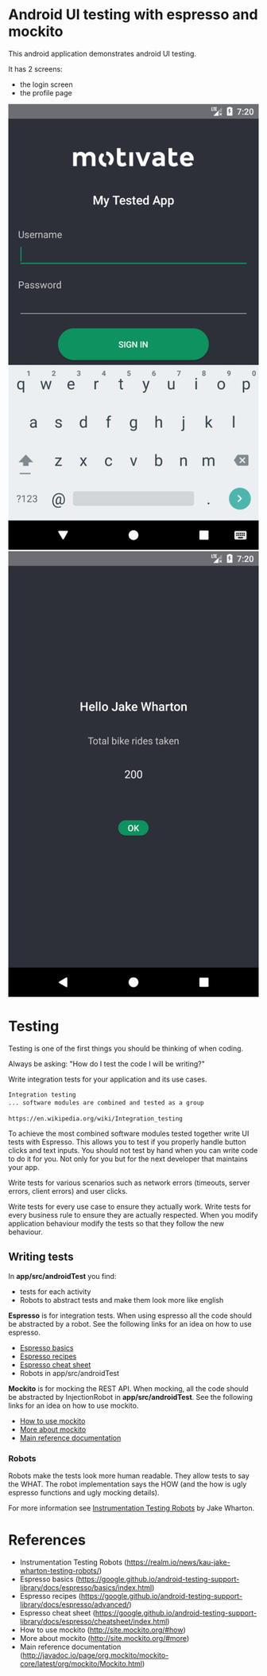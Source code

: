# Android UI testing with espresso and mockito

This android application demonstrates android UI testing.

It has 2 screens:

* the login screen
* the profile page

![](screenshots/login.png)
![](screenshots/profile.png)

# Testing

Testing is one of the first things you should be thinking
of when coding.

Always be asking: "How do I test the code I will be writing?"

Write integration tests for your application and its use cases.

    Integration testing
    ... software modules are combined and tested as a group

    https://en.wikipedia.org/wiki/Integration_testing

To achieve the most combined software modules tested together write UI tests with Espresso.
This allows you to test if you properly handle button clicks and text inputs. 
You should not test by hand when you can write code to do it for you. Not only for you but for the next developer that maintains
your app.

Write tests for various scenarios such as network errors (timeouts, server errors, client errors)
and user clicks.

Write tests for every use case to ensure they actually work. Write tests for every business rule to ensure
they are actually respected. When you modify application behaviour modify the tests so
that they follow the new behaviour.

## Writing tests

In **app/src/androidTest** you find:

* tests for each activity
* Robots to abstract tests and make them look more like english

**Espresso** is for integration tests.
When using espresso all the code should be abstracted by a robot.
See the following links for an idea on how to use espresso.

* [Espresso basics](https://google.github.io/android-testing-support-library/docs/espresso/basics/index.html)
* [Espresso recipes](https://google.github.io/android-testing-support-library/docs/espresso/advanced/)
* [Espresso cheat sheet](https://google.github.io/android-testing-support-library/docs/espresso/cheatsheet/index.html)
* Robots in app/src/androidTest

**Mockito** is for mocking the REST API.
When mocking, all the code should be abstracted by InjectionRobot in **app/src/androidTest**.
See the following links for an idea on how to use mockito.

* [How to use mockito](http://site.mockito.org/#how)
* [More about mockito](http://site.mockito.org/#more)
* [Main reference documentation](http://javadoc.io/page/org.mockito/mockito-core/latest/org/mockito/Mockito.html)

### Robots

Robots make the tests look more human readable. They allow tests to say the WHAT. The robot implementation
says the HOW (and the how is ugly espresso functions and ugly mocking details).

For more information see [Instrumentation Testing Robots](https://realm.io/news/kau-jake-wharton-testing-robots/)
by Jake Wharton.

# References

* Instrumentation Testing Robots (https://realm.io/news/kau-jake-wharton-testing-robots/)
* Espresso basics (https://google.github.io/android-testing-support-library/docs/espresso/basics/index.html)
* Espresso recipes (https://google.github.io/android-testing-support-library/docs/espresso/advanced/)
* Espresso cheat sheet (https://google.github.io/android-testing-support-library/docs/espresso/cheatsheet/index.html)
* How to use mockito (http://site.mockito.org/#how)
* More about mockito (http://site.mockito.org/#more)
* Main reference documentation (http://javadoc.io/page/org.mockito/mockito-core/latest/org/mockito/Mockito.html)
